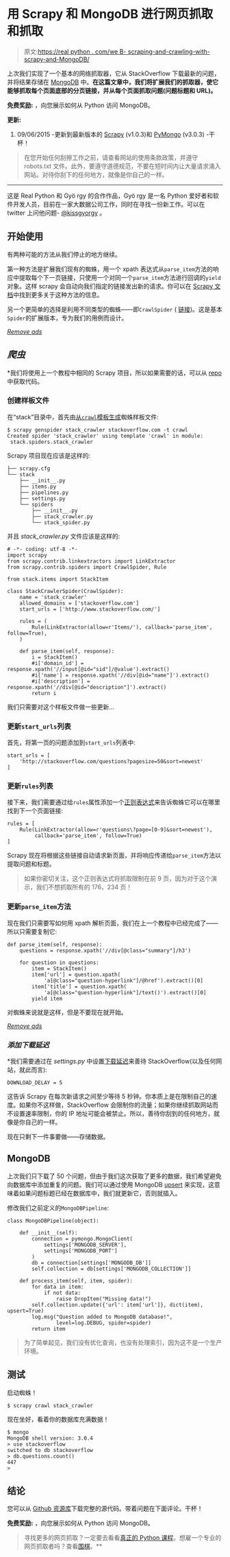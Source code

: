 # 用 Scrapy 和 MongoDB 进行网页抓取和抓取

> 原文:[https://real python . com/we B- scraping-and-crawling-with-scrapy-and-MongoDB/](https://realpython.com/web-scraping-and-crawling-with-scrapy-and-mongodb/)

上次我们实现了一个基本的网络抓取器，它从 StackOverflow 下载最新的问题，并将结果存储在 [MongoDB](https://realpython.com/introduction-to-mongodb-and-python/) 中。**在这篇文章中，我们将扩展我们的抓取器，使它能够抓取每个页面底部的分页链接，并从每个页面抓取问题(问题标题和 URL)。**

**免费奖励:** ，向您展示如何从 Python 访问 MongoDB。

**更新:**

1.  09/06/2015 -更新到最新版本的 [Scrapy](http://doc.scrapy.org/en/1.0/) (v1.0.3)和 [PyMongo](http://api.mongodb.org/python/3.0.3/) (v3.0.3) -干杯！

> 在您开始任何刮擦工作之前，请查看网站的使用条款政策，并遵守 robots.txt 文件。此外，要遵守道德规范，不要在短时间内让大量请求涌入网站。对待你刮下的任何地方，就像是你自己的一样。

* * *

这是 Real Python 和 Gyö rgy 的合作作品，Gyö rgy 是一名 Python 爱好者和软件开发人员，目前在一家大数据公司工作，同时在寻找一份新工作。可以在 twitter 上问他问题- [@kissgyorgy](https://twitter.com/kissgyorgy) 。

## 开始使用

有两种可能的方法从我们停止的地方继续。

第一种方法是扩展我们现有的蜘蛛，用一个 xpath 表达式从`parse_item`方法的响应中提取每个下一页链接，只使用一个对同一个`parse_item`方法进行回调的`yield`对象。这样 scrapy 会自动向我们指定的链接发出新的请求。你可以在 [Scrapy 文档](http://doc.scrapy.org/en/1.0/topics/spiders.html#spiders)中找到更多关于这种方法的信息。

另一个更简单的选择是利用不同类型的蜘蛛——即`CrawlSpider` ( [链接](http://doc.scrapy.org/en/1.0/topics/spiders.html#crawlspider))。这是基本`Spider`的扩展版本，专为我们的用例而设计。

[*Remove ads*](/account/join/)

## *爬虫*

 *我们将使用上一个教程中相同的 Scrapy 项目，所以如果需要的话，可以从 [repo](https://github.com/realpython/stack-spider/releases/tag/v1) 中获取代码。

### 创建样板文件

在“stack”目录中，首先由[从`crawl`模板生成](http://doc.scrapy.org/en/1.0/topics/commands.html#std:command-genspider)蜘蛛样板文件:

```
$ scrapy genspider stack_crawler stackoverflow.com -t crawl
Created spider 'stack_crawler' using template 'crawl' in module:
 stack.spiders.stack_crawler
```

Scrapy 项目现在应该是这样的:

```
├── scrapy.cfg
└── stack
    ├── __init__.py
    ├── items.py
    ├── pipelines.py
    ├── settings.py
    └── spiders
        ├── __init__.py
        ├── stack_crawler.py
        └── stack_spider.py
```

并且 *stack_crawler.py* 文件应该是这样的:

```
# -*- coding: utf-8 -*-
import scrapy
from scrapy.contrib.linkextractors import LinkExtractor
from scrapy.contrib.spiders import CrawlSpider, Rule

from stack.items import StackItem

class StackCrawlerSpider(CrawlSpider):
    name = 'stack_crawler'
    allowed_domains = ['stackoverflow.com']
    start_urls = ['http://www.stackoverflow.com/']

    rules = (
        Rule(LinkExtractor(allow=r'Items/'), callback='parse_item', follow=True),
    )

    def parse_item(self, response):
        i = StackItem()
        #i['domain_id'] = response.xpath('//input[@id="sid"]/@value').extract()
        #i['name'] = response.xpath('//div[@id="name"]').extract()
        #i['description'] = response.xpath('//div[@id="description"]').extract()
        return i
```

我们只需要对这个样板文件做一些更新…

### 更新`start_urls`列表

首先，将第一页的问题添加到`start_urls`列表中:

```
start_urls = [
    'http://stackoverflow.com/questions?pagesize=50&sort=newest'
]
```

### 更新`rules`列表

接下来，我们需要通过给`rules`属性添加一个[正则表达式](https://realpython.com/regex-python/)来告诉蜘蛛它可以在哪里找到下一个页面链接:

```
rules = [
    Rule(LinkExtractor(allow=r'questions\?page=[0-9]&sort=newest'),
         callback='parse_item', follow=True)
]
```

Scrapy 现在将根据这些链接自动请求新页面，并将响应传递给`parse_item`方法以提取问题和标题。

> 如果你密切关注，这个正则表达式将抓取限制在前 9 页，因为对于这个演示，我们不想抓取所有的 176，234 页！

### 更新`parse_item`方法

现在我们只需要写如何用 xpath 解析页面，我们在上一个教程中已经完成了——所以只需要复制它:

```
def parse_item(self, response):
    questions = response.xpath('//div[@class="summary"]/h3')

    for question in questions:
        item = StackItem()
        item['url'] = question.xpath(
            'a[@class="question-hyperlink"]/@href').extract()[0]
        item['title'] = question.xpath(
            'a[@class="question-hyperlink"]/text()').extract()[0]
        yield item
```

对蜘蛛来说就是这样，但是不要现在就开始。

[*Remove ads*](/account/join/)

### *添加下载延迟*

 *我们需要通过在 *settings.py* 中设置[下载延迟](http://doc.scrapy.org/en/1.0/topics/settings.html#std:setting-DOWNLOAD_DELAY)来善待 StackOverflow(以及任何网站，就此而言):

```
DOWNLOAD_DELAY = 5
```

这告诉 Scrapy 在每次新请求之间至少等待 5 秒钟。你本质上是在限制自己的速度。如果你不这样做，StackOverflow 会限制你的流量；如果你继续抓取网站而不设置速率限制，你的 IP 地址可能会被禁止。所以，善待你刮到的任何地方，就像是你自己的一样。

现在只剩下一件事要做——存储数据。

## MongoDB

上次我们只下载了 50 个问题，但由于我们这次获取了更多的数据，我们希望避免向数据库中添加重复的问题。我们可以通过使用 MongoDB [upsert](http://docs.mongodb.org/v3.0/reference/method/db.collection.update/#upsert-option) 来实现，这意味着如果问题标题已经在数据库中，我们就更新它，否则就插入。

修改我们之前定义的`MongoDBPipeline`:

```
class MongoDBPipeline(object):

    def __init__(self):
        connection = pymongo.MongoClient(
            settings['MONGODB_SERVER'],
            settings['MONGODB_PORT']
        )
        db = connection[settings['MONGODB_DB']]
        self.collection = db[settings['MONGODB_COLLECTION']]

    def process_item(self, item, spider):
        for data in item:
            if not data:
                raise DropItem("Missing data!")
        self.collection.update({'url': item['url']}, dict(item), upsert=True)
        log.msg("Question added to MongoDB database!",
                level=log.DEBUG, spider=spider)
        return item
```

> 为了简单起见，我们没有优化查询，也没有处理索引，因为这不是一个生产环境。

## 测试

启动蜘蛛！

```
$ scrapy crawl stack_crawler
```

现在坐好，看着你的数据库充满数据！

```
$ mongo
MongoDB shell version: 3.0.4
> use stackoverflow
switched to db stackoverflow
> db.questions.count()
447
>
```

## 结论

您可以从 [Github 资源库](https://github.com/realpython/stack-spider/releases/tag/v2)下载完整的源代码。带着问题在下面评论。干杯！

**免费奖励:** ，向您展示如何从 Python 访问 MongoDB。

> 寻找更多的网页抓取？一定要去看看[真正的 Python 课程](https://realpython.com/courses/)。想雇一个专业的网页抓取者吗？查看[围棋](http://www.goscrape.com/)。**